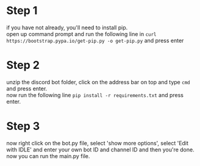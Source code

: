 # Step 1
if you have not already, you'll need to install pip.  
open up command prompt and run the following line in `curl https://bootstrap.pypa.io/get-pip.py -o get-pip.py` and press enter  


# Step 2
unzip the discord bot folder, click on the address bar on top and type `cmd` and press enter.  
now run the following line `pip install -r requirements.txt` and press enter.   

# Step 3
now right click on the bot.py file, select 'show more options', select 'Edit with IDLE' and enter your own bot ID and channel ID and then you're done.  
now you can run the main.py file.
